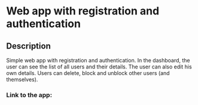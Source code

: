 # Web app with registration and authentication

## Description

Simple web app with registration and authentication. In the dashboard, the user can see the list of all users and their details. The user can also edit his own details. Users can delete, block and unblock other users (and themselves).

### Link to the app:
